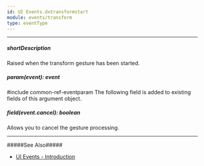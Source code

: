 ```yaml
---
id: UI Events.dxtransformstart
module: events/transform
type: eventType
---
```

---
##### shortDescription
Raised when the transform gesture has been started.

##### param(event): event
#include common-ref-eventparam The following field is added to existing fields of this argument object.

##### field(event.cancel): boolean
Allows you to cancel the gesture processing.

---
#####See Also#####
- [UI Events - Introduction](/Documentation/ApiReference/UI_Widgets/UI_Events/)